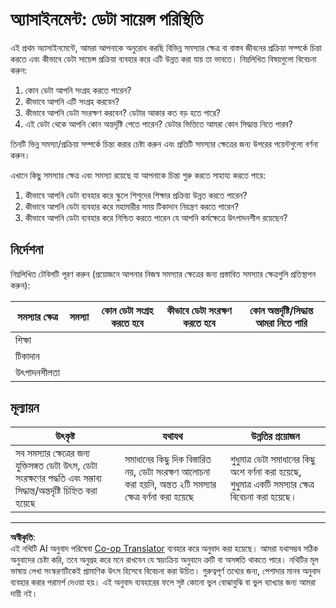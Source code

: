 <!--
CO_OP_TRANSLATOR_METADATA:
{
  "original_hash": "4e0f1773b9bee1be3b28f9fe2c71b3de",
  "translation_date": "2025-08-27T09:03:57+00:00",
  "source_file": "1-Introduction/01-defining-data-science/assignment.md",
  "language_code": "bn"
}
-->
# অ্যাসাইনমেন্ট: ডেটা সায়েন্স পরিস্থিতি

এই প্রথম অ্যাসাইনমেন্টে, আমরা আপনাকে অনুরোধ করছি বিভিন্ন সমস্যার ক্ষেত্র বা বাস্তব জীবনের প্রক্রিয়া সম্পর্কে চিন্তা করতে এবং কীভাবে ডেটা সায়েন্স প্রক্রিয়া ব্যবহার করে এটি উন্নত করা যায় তা ভাবতে। নিম্নলিখিত বিষয়গুলো বিবেচনা করুন:

1. কোন ডেটা আপনি সংগ্রহ করতে পারেন?
1. কীভাবে আপনি এটি সংগ্রহ করবেন?
1. কীভাবে আপনি ডেটা সংরক্ষণ করবেন? ডেটার আকার কত বড় হতে পারে?
1. এই ডেটা থেকে আপনি কোন অন্তর্দৃষ্টি পেতে পারেন? ডেটার ভিত্তিতে আমরা কোন সিদ্ধান্ত নিতে পারব?

তিনটি ভিন্ন সমস্যা/প্রক্রিয়া সম্পর্কে চিন্তা করার চেষ্টা করুন এবং প্রতিটি সমস্যার ক্ষেত্রের জন্য উপরের পয়েন্টগুলো বর্ণনা করুন।

এখানে কিছু সমস্যার ক্ষেত্র এবং সমস্যা রয়েছে যা আপনাকে চিন্তা শুরু করতে সাহায্য করতে পারে:

1. কীভাবে আপনি ডেটা ব্যবহার করে স্কুলে শিশুদের শিক্ষার প্রক্রিয়া উন্নত করতে পারেন?
1. কীভাবে আপনি ডেটা ব্যবহার করে মহামারীর সময় টিকাদান নিয়ন্ত্রণ করতে পারেন?
1. কীভাবে আপনি ডেটা ব্যবহার করে নিশ্চিত করতে পারেন যে আপনি কর্মক্ষেত্রে উৎপাদনশীল রয়েছেন?

## নির্দেশনা

নিম্নলিখিত টেবিলটি পূরণ করুন (প্রয়োজনে আপনার নিজস্ব সমস্যার ক্ষেত্রের জন্য প্রস্তাবিত সমস্যার ক্ষেত্রগুলি প্রতিস্থাপন করুন):

| সমস্যার ক্ষেত্র | সমস্যা | কোন ডেটা সংগ্রহ করতে হবে | কীভাবে ডেটা সংরক্ষণ করতে হবে | কোন অন্তর্দৃষ্টি/সিদ্ধান্ত আমরা নিতে পারি | 
|----------------|---------|-----------------------|-----------------------|--------------------------------------|
| শিক্ষা | | | | |
| টিকাদান | | | | |
| উৎপাদনশীলতা | | | | |

## মূল্যায়ন

উৎকৃষ্ট | যথাযথ | উন্নতির প্রয়োজন
--- | --- | -- |
সব সমস্যার ক্ষেত্রের জন্য যুক্তিসঙ্গত ডেটা উৎস, ডেটা সংরক্ষণের পদ্ধতি এবং সম্ভাব্য সিদ্ধান্ত/অন্তর্দৃষ্টি চিহ্নিত করা হয়েছে | সমাধানের কিছু দিক বিস্তারিত নয়, ডেটা সংরক্ষণ আলোচনা করা হয়নি, অন্তত ২টি সমস্যার ক্ষেত্র বর্ণনা করা হয়েছে | শুধুমাত্র ডেটা সমাধানের কিছু অংশ বর্ণনা করা হয়েছে, শুধুমাত্র একটি সমস্যার ক্ষেত্র বিবেচনা করা হয়েছে।

---

**অস্বীকৃতি**:  
এই নথিটি AI অনুবাদ পরিষেবা [Co-op Translator](https://github.com/Azure/co-op-translator) ব্যবহার করে অনুবাদ করা হয়েছে। আমরা যথাসম্ভব সঠিক অনুবাদের চেষ্টা করি, তবে অনুগ্রহ করে মনে রাখবেন যে স্বয়ংক্রিয় অনুবাদে ত্রুটি বা অসঙ্গতি থাকতে পারে। নথিটির মূল ভাষায় লেখা সংস্করণটিকেই প্রামাণিক উৎস হিসেবে বিবেচনা করা উচিত। গুরুত্বপূর্ণ তথ্যের জন্য, পেশাদার মানব অনুবাদ ব্যবহার করার পরামর্শ দেওয়া হয়। এই অনুবাদ ব্যবহারের ফলে সৃষ্ট কোনো ভুল বোঝাবুঝি বা ভুল ব্যাখ্যার জন্য আমরা দায়ী নই।